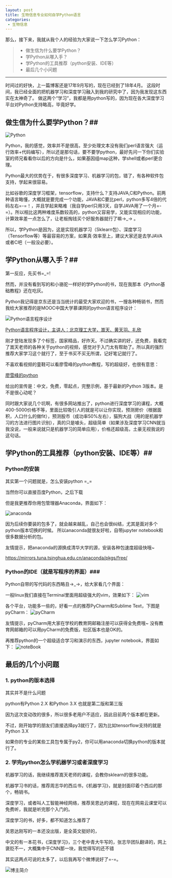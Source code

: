 ```yaml
---
layout: post
title: 生物信息专业如何自学Python语言
categories:
 - 生物信息
---
```


那么，接下来，我就从我个人的经验为大家说一下怎么学习Python：
>* 做生信为什么要学Python？
>* 学Python从哪入手？
>* 学Python的工具推荐（python安装、IDE等）
>* 最后几个小问题

***


时间过的好快，上一篇博客还是17年9月写的，现在已经到了18年4月。
这段时间，我已经全面的把机器学习和深度学习融入到我的研究中了，因为我发现这东西实在太神奇了。
做这两个“学习”，我都是用python写的，因为现在各大深度学习平台对Python支持略高，毕竟好学。


## 做生信为什么要学Python？##

![Python](http://ow1kvhtif.bkt.clouddn.com/pythonLogo.jpg)

Python，我的感觉，效率并不是很高，至少处理文本没有我们perl语言强大（运行效率+代码编写），所以还是那句话，要不要学python，最好先问一下你们实验室的师兄看看你以后的方向是什么，如果基因组map这种，学shell或者perl更合理。

Python最大的优势在于，有很多深度学习、机器学习的包，错了，有各种软件包支持，学起来很容易。

比如谷歌的深度学习框架，tensorflow，支持什么？支持JAVA,C和Python。前两种语言略懂，大概就是要完成一个功能，JAVA和C要比perl，python多写4倍的代码左右=-=！，并且学起来略难（我自学perl只用3天，自学JAVA用了一个月=-=）。所以相比这两种难度系数较高的，python又容易学，又能实现相应的功能，计算效率差一点怎么了，让老板掏钱买个好服务器就行了嘛→_→ 。

所以，学Python是因为，这是实现机器学习（Sklearn包）、深度学习（Tensorflow等）等最容易的方案，如果真·效率至上，建议大家还是去学JAVA或者C吧（一般没必要）。

## 学Python从哪入手？##

第一反应，先买书=_=!

然而，并没有看到写的和小骆驼一样好的学Python的书，现在我那本《Python基础教程》还在吃灰。

Python我记得是京东还是当当统计的最受大家欢迎的书，一搜各种畅销书，然而我给大家推荐的是MOOC中国大学慕课网的python语言程序设计：

![Python语言程序设计](http://ow1kvhtif.bkt.clouddn.com/python%E7%A8%8B%E5%BA%8F%E8%AE%BE%E8%AE%A1.PNG)

[Python语言程序设计，主讲人：北京理工大学，嵩天、黄天羽、礼欣](https://www.icourse163.org/course/BIT-268001)

刚才登陆发现多了个标签，国家精品，好炸天。不过确实讲的好，还免费，我看完了嵩天老师的各种关于python的视频，感觉对于入门太有帮助了。所以真的强烈推荐大家学习这个就行了，至于书买不买无所谓，记好笔记就行了。

不喜欢看视频的童鞋可以看廖雪峰的python教程，写的超级好，也很有意思：

[廖雪峰的python](https://www.liaoxuefeng.com/wiki/0014316089557264a6b348958f449949df42a6d3a2e542c000/)

给出的宣传是：中文，免费，零起点，完整示例，基于最新的Python 3版本。是不是很心动呢？

同时跟大家说几个坑啊，有很多网站推出了，python进行深度学习的课程，大概400-5000价格不等，里面比较吸引人的就是可以让你实现，预测房价（根据面积，人口什么的做fit），预测股市（成功率50%左右），猫狗大战（用的是机器学习的方法进行图片识别），真的只是噱头，超级简单（如果涉及深度学习CNN就当我没说，一般来说就只是机器学习的简单应用），价格还超级高，土豪无视我说的这句话。

## 学Python的工具推荐（python安装、IDE等）##

### Python的安装 ###

其实第一个问题就是，怎么安装python =_=

当然你可以直接百度Python，之后下载

但是我更推荐你用包管理器Anaconda，界面如下：

![anaconda](http://ow1kvhtif.bkt.clouddn.com/anaconda.jpg)

因为后续你要装的包多了，就会越来越乱，自己也会很纠结，尤其是面对多个python版本切换的时候。
所以anaconda就很友好啦，自带jupyter notebook和很多数据分析的包。

友情提示，把anaconda的源换成清华大学的源，安装各种包速度超级快哦~

https://mirrors.tuna.tsinghua.edu.cn/anaconda/pkgs/free/

### Python的IDE（就是写程序的界面）###

Python自带的写代码的东西略丑→_→，给大家看几个界面：

一般linux我们直接在Terminal里面用超级强大的vim，效果如下：
![vim](http://ow1kvhtif.bkt.clouddn.com/vim.png)

各个平台，功能多一些的，好看一点的推荐PyCharm和Sublime Text，下图是pyCharm：
![pyCharm](http://ow1kvhtif.bkt.clouddn.com/pycharm.png)

友情提示，pyCharm用大家在学校的教育网邮箱注册可以获得全免费哦~
没有教育网邮箱的可以用pyCharm的免费版，社区版本也是OK的。

再推荐python的一个超级适合学习和演示的东西，jupyter notebook，界面如下：
![noteBook](http://ow1kvhtif.bkt.clouddn.com/notebook.png)

## 最后的几个小问题 ##

### 1. python的版本选择 ###

其实并不是什么问题

python有Python 2.X 和Python 3.X 也就是第二版和第三版

因为这次变动改的很多，所以很多老用户不适应，因此目前两个版本都在更新。

不过，刚开始学的朋友们直接选择py3就行了，因为比如tensorflow支持的就是Python 3.X

如果你的专业的某些工具包专属于py2，你可以用anaconda切换python的版本就行了。

### 2. 学完python怎么学机器学习或者深度学习 ###

机器学习的话，我继续推荐嵩天老师的课程，会教你sklearn的很多功能。

机器学习书的话，推荐周志华的西瓜书，《机器学习》，就是封面印着个西瓜的那个，畅销书。

深度学习，或者叫人工智能神经网络，推荐吴恩达的课程，现在在网易云课堂可以免费听，我就是听完那个入门的。

深度学习的书，好多，都不知道怎么推荐了

吴恩达刚写的一本还没出版，是全英文挺好的，

中文的有一本花书，《深度学习》，三个老中青大牛写的，张志华团队翻译的，网上褒贬不一，大概集中于CNN那一块，我觉得写的还不错

其实这两点可说的太多了，以后我再写个微博说好了=-=。

![博主简介](http://ow1kvhtif.bkt.clouddn.com/%E9%A1%B5%E9%9D%A2%E5%BA%95%E9%83%A8logo.png)